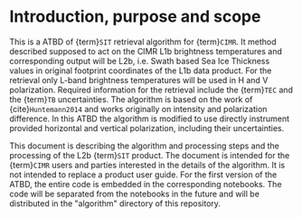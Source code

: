 # Introduction, purpose and scope

This is a ATBD of {term}`SIT` retrieval algorithm for {term}`CIMR`. It method
described supposed to act on the CIMR L1b brightness temperatures and
corresponding output will be L2b, i.e. Swath based Sea Ice Thickness values in
original footprint coordinates of the L1b data product. For the retrieval only L-band brightness temperatures will be used in H and V polarization. Required information for the
retrieval include the {term}`TEC` and the {term}`TB` uncertainties. The
algorithm is based on the work of {cite}`Huntemann2014` and works originally on
intensity and polarization difference. In this ATBD the algorithm is modified
to use directly instrument provided horizontal and vertical polarization,
including their uncertainties. 

This document is describing the algorithm and processing steps and the
processing of the L2b {term}`SIT` product. The document is intended for the
{term}`CIMR` users and parties interested in the details of the algorithm. It
is not intended to replace a product user guide.  For the first version of the
ATBD, the entire code is embedded in the corresponding notebooks. The code will
be separated from the notebooks in the future and will be distributed in the
"algorithm" directory of this repository.






